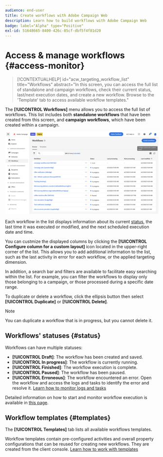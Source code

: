 ```yaml
---
audience: end-user
title: Create workflows with Adobe Campaign Web
description: Learn how to build workflows with Adobe Campaign Web
badge: label="Alpha" type="Positive"
exl-id: 51648665-8400-426c-85cf-dbf5f4f81d20
---
```

# Access & manage workflows {#access-monitor}

>[!CONTEXTUALHELP]
>id="acw_targeting_workflow_list"
>title="Workflows"
>abstract="In this screen, you can access the full list of standalone and campaign workflows, check their current status, last/next execution dates, and create a new workflow. Browse to the 'Template' tab to access available workflow templates."

The **[!UICONTROL Workflows]** menu allows you to access the full list of workflows. This list includes both **standalone workflows** that have been created from this screen, and **campaign workflows**, which have been created within a campaign.

![](assets/workflow-list.png)

Each workflow in the list displays information about its current [status](#status), the last time it was executed or modified, and the next scheduled execution date and time.

You can custmize the displayed columns by clicking the **[!UICONTROL Configure column for a custom layout]** icon located in the upper-right corner of the list. This allows you to add additional information to the list, such as the last activity in error for each workflow, or the applied targeting dimension.

In addition, a search bar and filters are available to facilitate easy searching within the list. For example, you can filter the workflows to display only those belonging to a campaign, or those processed during a specific date range.

To duplicate or delete a workflow, click the ellipsis button then select **[!UICONTROL Duplicate]** or **[!UICONTROL Delete]**. 

>[!NOTE]
>
>You can duplicate a workflow that is in progress, but you cannot delete it.

## Workflows' statuses {#status}

Workflows can have multiple statuses:

* **[!UICONTROL Draft]**: The workflow has been created and saved.
* **[!UICONTROL In progress]**: The workflow is currently running.
* **[!UICONTROL Finished]**: The workflow execution is complete.
* **[!UICONTROL Paused]**: The workflow has been paused.
* **[!UICONTROL Erroneous]**: The workflow encountered an error. Open the workflow and access the logs and tasks to identify the error and resolve it. [Learn how to monitor logs and tasks](start-monitor-workflows.md#logs-tasks)

Detailed information on how to start and monitor workflow execution is available in [this page](start-monitor-workflows.md).

## Workflow templates {#templates}

The **[!UICONTROL Templates]** tab lists all available workflows templates.

Workflow templates contain pre-configured activities and overall property configurations that can be reused for creating new workflows. They are created from the client console. [Learn how to work with templates](https://experienceleague.adobe.com/docs/campaign/automation/workflows/introduction/build-a-workflow.html#workflow-templates)
